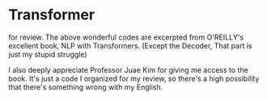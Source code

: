 # Transformer
for review.
The above wonderful codes are excerpted from O'REILLY's excellent book, NLP with Transformers.
(Except the Decoder, That part is just my stupid struggle)

I also deeply appreciate Professor Juae Kim for giving me access to the book.
It's just a code I organized for my review, so there's a high possibility that there's something wrong with my English.
